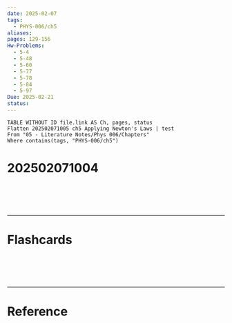```yaml
---
date: 2025-02-07
tags:
  - PHYS-006/ch5
aliases: 
pages: 129-156
Hw-Problems:
  - 5-4
  - 5-48
  - 5-60
  - 5-77
  - 5-78
  - 5-84
  - 5-97
Due: 2025-02-21
status:
---
```

```dataview
TABLE WITHOUT ID file.link AS Ch, pages, status
Flatten 202502071005 ch5 Applying Newton's Laws | test
From "05 - Literature Notes/Phys 006/Chapters"
Where contains(tags, "PHYS-006/ch5")
```
# 202502071004


# ‌
---
# Flashcards


# ‌
---
# Reference
